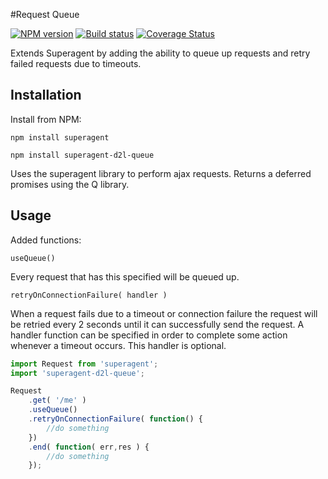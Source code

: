 #Request Queue 

[![NPM version][npm-image]][npm-url]
[![Build status][ci-image]][ci-url]
[![Coverage Status][coverage-image]][coverage-url]

Extends Superagent by adding the ability to queue up requests and retry failed requests due to timeouts.

## Installation

Install from NPM:

```shell
npm install superagent

npm install superagent-d2l-queue
```

Uses the superagent library to perform ajax requests. Returns a deferred promises using the Q library.

## Usage

Added functions:

`useQueue()`

Every request that has this specified will be queued up. 

`retryOnConnectionFailure( handler )`

When a request fails due to a timeout or connection failure the request will be retried every 2 seconds until it can successfully send the request. A handler function can be specified in order to complete some action whenever a timeout occurs. This handler is optional.

```js
import Request from 'superagent';
import 'superagent-d2l-queue';

Request
	.get( '/me' )
	.useQueue()
	.retryOnConnectionFailure( function() {
		//do something
	})
	.end( function( err,res ) {
		//do something
	});
```


[npm-url]: https://npmjs.org/package/superagent-d2l-queue
[npm-image]: https://img.shields.io/npm/v/superagent-d2l-queue.png
[ci-url]: https://travis-ci.org/Brightspace/superagent-d2l-queue
[ci-image]: https://img.shields.io/travis-ci/Brightspace/superagent-d2l-queue.svg
[coverage-url]: https://coveralls.io/r/Brightspace/superagent-d2l-queue?branch=master
[coverage-image]: https://img.shields.io/coveralls/Brightspace/superagent-d2l-queue.svg

